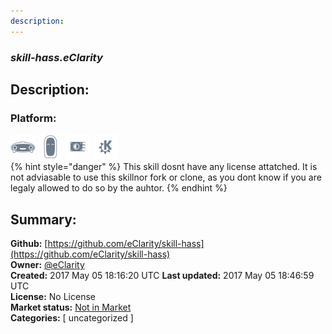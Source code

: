 ```yaml
---
description: 
---
```


### _skill-hass.eClarity_  
## Description:  
  
  
### Platform:  
 ![Mark I](../.gitbook/assets/mark-1-icon.png)  ![Mark II](../.gitbook/assets/mark-2-icon.png)  ![Picroft](../.gitbook/assets/picroft-icon.png)  ![plasmoid](../.gitbook/assets/kde.png)   
{% hint style="danger" %}
This skill dosnt have any license attatched. It is not adviasable to use this skillnor fork or clone, as you dont know if you are legaly allowed to do so by the auhtor.
{% endhint %}
  
## Summary:  
**Github:** [https://github.com/eClarity/skill-hass](https://github.com/eClarity/skill-hass)  
**Owner:** [@eClarity](https://github.com/eClarity)  
**Created:** 2017 May 05 18:16:20 UTC  **Last updated:** 2017 May 05 18:46:59 UTC  
**License:** No License  
**Market status:** [Not in Market](https://market.mycroft.ai/skill/)  
**Categories:** [ uncategorized ]   
